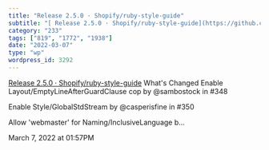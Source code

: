 ```yaml
---
title: "Release 2.5.0 · Shopify/ruby-style-guide"
subtitle: "[ Release 2.5.0 · Shopify/ruby-style-guide](https://github.com/Shopify/ruby-style-guide/releases/tag..."
category: "233"
tags: ["819", "1772", "1938"]
date: "2022-03-07"
type: "wp"
wordpress_id: 3292
---
```

[ Release 2.5.0 · Shopify/ruby-style-guide](https://github.com/Shopify/ruby-style-guide/releases/tag/v2.5.0?utm_campaign=Ruby%20Radar&utm_medium=email&utm_source=Revue%20newsletter)
 What's Changed
Enable Layout/EmptyLineAfterGuardClause cop by @sambostock in #348

Enable Style/GlobalStdStream by @casperisfine in #350

Allow 'webmaster' for Naming/InclusiveLanguage b…

March 7, 2022 at 01:57PM
